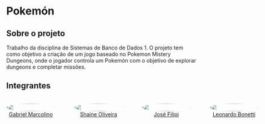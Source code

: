 # <b>Pokemón</b>

## Sobre o projeto

Trabalho da disciplina de Sistemas de Banco de Dados 1. O projeto tem como objetivo a criação de um jogo baseado no Pokemon Mistery Dungeons, onde o jogador controla um Pokemón com o objetivo de explorar dungeons e completar missões.

## Integrantes

<div style="display: grid; align-items: center; gap: 25px;">
    <div style="display: flex; align-items: end; justify-content: center; gap: 50px;">
        <div style="text-align: center;">
            <br/>
            <img src="https://github.com/GabrielMR360.png" width="130px" height="50%" style="border-radius:50%"/>
            <br/>
            <a href="https://github.com/GabrielMR360" target="_blank">Gabriel Marcolino</a>
        </div>
        <div style="text-align: center;">
            <br/>
            <img src="https://github.com/ShaineOliveira.png" width="130px" height="50%" style="border-radius:50%"/>
            <br/>
            <a href="https://github.com/ShaineOliveira" target="_blank">Shaíne Oliveira</a>
        </div>
        <div style="text-align: center;">
            <br/>
            <img src="https://github.com/JoseFilipi.png" width="130px" height="50%" style="border-radius:50%"/>
            <br/>
            <a href="https://github.com/JoseFilipi" target="_blank">José Filipi</a>
        </div>
        <div style="text-align: center;">
            <br/>
            <img src="https://github.com/LeoFacB.png" width="130px" height="50%" style="border-radius:50%"/>
            <br/>
            <a href="https://github.com/LeoFacB" target="_blank">Leonardo Bonetti</a>
        </div>
    </div>
</div>
